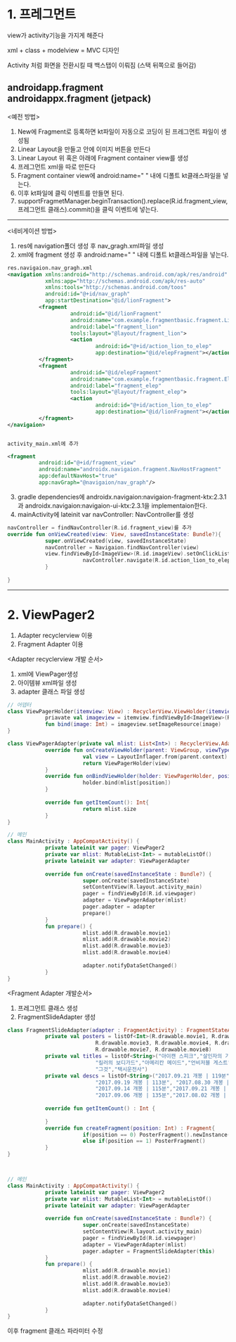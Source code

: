 
# 1. 프레그먼트

view가 activity기능을 가지게 해준다 <br>

xml + class + modelview = MVC 디자인<br>

Activity 처럼 화면을 전환시킬 때 백스탭이 이뤄짐 (스택 뒤쪽으로 들어감) <br>


androidapp.fragment <br>
androidappx.fragment (jetpack) <br>
---
<예전 방법>
1. New에 Fragment로 등록하면 kt파일이 자동으로 코딩이 된 프레그먼트 파일이 생성됨
2. Linear Layout을 만들고 안에 이미지 버튼을 만든다
3. Linear Layout 위 혹은 아래에 Fragment container view를 생성
4. 프레그먼트 xml을 따로 만든다 
5. Fragment container view에 android:name=" " 내에 디폴트 kt클래스파일을 넣는다.
6. 이후 kt파일에 클릭 이벤트를 만들면 된다.
7. supportFragmetManager.beginTransaction().replace(R.id.fragment_view, 프레그먼트 클래스).commit()을 클릭 이벤트에 넣는다.

---
<네비게이션 방법>
1. res에 navigation폴더 생성 후 nav_gragh.xml파일 생성
2. xml에 fragment 생성 후 android:name=" " 내에 디폴트 kt클래스파일을 넣는다.
```xml
res.navigaion.nav_gragh.xml
<navigation xmlns:android="http://schemas.android.com/apk/res/android"
            xmlns:app="http://schemas.android.com/apk/res-auto"
            xmlns:tools="http://schemas.android.com/toos"
            android:id="@+id/nav_graph"
            app:startDestination="@id/lionFragment">
          <fragment
                    android:id="@id/lionFragment"
                    android:name="com.example.fragmentbasic.fragment.LionFragment"
                    android:label="fragment_lion"
                    tools:layout="@layout/fragment_lion">
                    <action
                            android:id="@+id/action_lion_to_elep"
                            app:destination="@id/elepFragment"></action>
          </fragment>
          <fragment
                    android:id="@id/elepFragment"
                    android:name="com.example.fragmentbasic.fragment.ElepFragment"
                    android:label="fragment_elep"
                    tools:layout="@layout/fragment_elep">
                    <action
                            android:id="@+id/action_lion_to_elep"
                            app:destination="@id/lionFragment"></action>
          </fragment>
</navigaion>


activity_main.xml에 추가

<fragment
          android:id="@+id/fragment_view"
          android:name="androidx.navigaion.fragment.NavHostFragment"
          app:defaultNavHost="true"
          app:navGraph="@navigaion/nav_graph"/>
```
3. gradle dependencies에 androidx.navigaion:navigaion-fragment-ktx:2.3.1과 androidx.navigaion:navigaion-ui-ktx:2.3.1을 implementaion한다.
4. mainActivity에 lateinit var navController: NavController를 생성
```kotlin
navController = findNavController(R.id.fragment_view)를 추가
override fun onViewCreated(view: View, savedInstanceState: Bundle?){
            super.onViewCreated(view, savedInstanceState)
            navController = Navigaion.findNavController(view)
            view.findViewById<ImageView>(R.id.imageView).setOnClickListener{
                        navController.navigate(R.id.action_lion_to_elep)
            }
            
}
```
---

# 2. ViewPager2
1) Adapter recyclerview 이용
2) Fragment Adapter 이용


<Adapter recyclerview 개발 순서>
1. xml에 ViewPager생성
2. 아이템뷰 xml파일 생성
3. adapter 클래스 파일 생성
```kotlin
// 어뎁터
class ViewPagerHolder(itemview: View) : RecyclerView.ViewHolder(itemview){
            priavate val imageview = itemview.findViewById<ImageView>(R.id.poster)
            fun bind(image: Imt) = imageview.setImageResource(image)
}

class ViewPagerAdapter(private val mlist: List<Int>) : RecyclerView.Adapter<ViewPagerHolder>(){
            override fun onCreateViewHolder(parent: ViewGroup, viewType: Int): ViewPagerHolder{
                        val view = LayoutInflager.from(parent.context).inflate(R.layout.itemview, parent, false)
                        return ViewPagerHolder(view)
            }
            override fun onBindViewHolder(holder: ViewPagerHolder, position: Int){
                        holder.bind(mlist[position])
            }
            
            override fun getItemCount(): Int{
                        return mlist.size
            }
}

// 메인
class MainActivity : AppCompatActivity() {
            private lateinit var pager: ViewPager2
            private var mlist: MutableList<Int> = mutableListOf()
            private lateinit var adapter: ViewPagerAdapter
            
            override fun onCreate(savedInstanceState : Bundle?) {
                        super.onCreate(savedInstanceState)
                        setContentView(R.layout.activity_main)
                        pager = findViewById(R.id.viewpager)
                        adapter = ViewPagerAdapter(mlist)
                        pager.adapter = adapter
                        prepare()
            }
            fun prepare() {
                        mlist.add(R.drawable.movie1)
                        mlist.add(R.drawable.movie2)
                        mlist.add(R.drawable.movie3)
                        mlist.add(R.drawable.movie4)
                        
                        adapter.notifyDataSetChanged()
            }
}
```

<Fragment Adapter 개발순서>
1. 프레그먼트 클래스 생성
2. FragmentSlideAdapter 생성
```kotlin
class FragmentSlideAdapter(adapter : FragmentActivity) : FragmentStateAdapter(adapter) {
            private val posters = listOf<Int>(R.drawable.movie1, R.drawable.movie2,
                            R.drawable.movie3, R.drawable.movie4, R.drawable.movie5, R.drawable.movie6,
                            R.drawable.movie7, R.drawable.movie8)
            private val titles = listOf<String>("아이캔 스피크","살인자의 기억법","베이비 드라이버",
                            "킬러의 보디가드","아메리칸 메이드","언비저블 게스트",
                            "그것","택시운전사")
            private val descs = listOf<String>("2017.09.21 개봉 | 119분","2017.09.06 개봉 | 118분",
                            "2017.09.19 개봉 | 113분", "2017.08.30 개봉 | 118분",
                            "2017.09.14 개봉 | 115분","2017.09.21 개봉 | 106분",
                            "2017.09.06 개봉 | 135분","2017.08.02 개봉 | 137분")
                            
            override fun getItemCount() : Int {
            
            }
            override fun createFragment(position: Int) : Fragment{
                        if(position == 0) PosterFragment().newInstance()
                        else if(position == 1) PosterFragment()
            }
}



// 메인
class MainActivity : AppCompatActivity() {
            private lateinit var pager: ViewPager2
            private var mlist: MutableList<Int> = mutableListOf()
            private lateinit var adapter: ViewPagerAdapter
            
            override fun onCreate(savedInstanceState : Bundle?) {
                        super.onCreate(savedInstanceState)
                        setContentView(R.layout.activity_main)
                        pager = findViewById(R.id.viewpager)
                        adapter = ViewPagerAdapter(mlist)
                        pager.adapter = FragmentSlideAdapter(this)
            }
            fun prepare() {
                        mlist.add(R.drawable.movie1)
                        mlist.add(R.drawable.movie2)
                        mlist.add(R.drawable.movie3)
                        mlist.add(R.drawable.movie4)
                        
                        adapter.notifyDataSetChanged()
            }
}
```
이후 fragment 클래스 파라미터 수정
